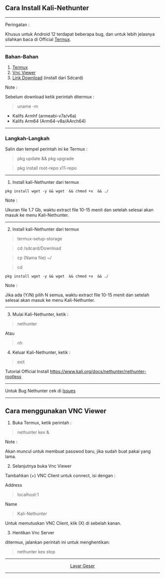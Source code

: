 
## Cara Install Kali-Nethunter

---------------
Peringatan :

Khusus untuk Android 12 terdapat beberapa bug, dan untuk lebih jelasnya silahkan baca di Official [Termux](https://github.com/termux/termux-app).

---------------
### Bahan-Bahan
1. [Termux](https://github.com/termux/termux-app/releases)
2. [Vnc Viewer](https://play.google.com/store/apps/details?id=com.realvnc.viewer.android)
3. [Link Download](http://kali.download/nethunter-images/current/rootfs/?C=S&O=D) (install dari Sdcard)

Note :

Sebelum download ketik perintah ditermux :
> uname -m

* Kalifs Armhf (armeabi-v7a/v6a)
* Kalifs Arm64 (Arm64-v8a/AArch64)

-------------------
### Langkah-Langkah

Salin dan tempel perintah ini ke Termux :

> pkg update && pkg upgrade

> pkg install root-repo x11-repo

---
1. Install kali-Nethunter dari termux
```
pkg install wget -y && wget  && chmod +x  && ./
```


Note :

Ukuran file 1.7 Gb, waktu extract file 10-15 menit dan setelah selesai akan masuk ke menu Kali-Nethunter.

---
2. Install kali-Nethunter dari termux
> termux-setup-storage

> cd /sdcard/Download

> cp (Nama file) ~/

> cd
```
pkg install wget -y && wget  && chmod +x  && ./
```


Note :

Jika ada (Y/N) pilih N semua, waktu extract file 10-15 menit dan setelah selesai akan masuk ke menu Kali-Nethunter.

---
3. Mulai Kali-Nethunter, ketik :
> nethunter

Atau

> nh

4. Keluar Kali-Nethunter, ketik :
> exit

Tutorial Official Install
https://www.kali.org/docs/nethunter/nethunter-rootless


---------------
Untuk Bug Nethunter cek di [Issues](https://github.com/wahasa/nethunter/issues/3)

------------------------------

## Cara menggunakan VNC Viewer

1. Buka Termux, ketik perintah :

> nethunter kex &

Note :

Akan muncul untuk membuat passwod baru, jika sudah buat pakai yang lama.

2. Selanjutnya buka Vnc Viewer

Tambahkan (+) VNC Client untuk connect, isi dengan :

Address
> localhost:1

Name
> Kali-Nethunter

Untuk memutuskan VNC Client, klik (X) di sebelah kanan.

3. Hentikan Vnc Server

ditermux, jalankan perintah ini untuk menghentikan:

> nethunter kex stop

---
<p align="center">
<a href="https://youtube.com/channel/UC3sLb7eZCu72iv3G1yUhUHQ">Layar Geser</a></p>

---

